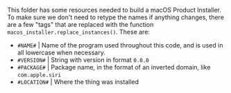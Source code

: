 This folder has some resources needed to build a macOS Product Installer. To make sure we don't need to retype the names if anything changes, there are a few "tags" that are replaced with the function `macos_installer.replace_instances()`. These are:

- `#NAME#` | Name of the program used throughout this code, and is used in all lowercase when necessary.
- `#VERSION#` | String with version in format `0.0.0`
- `#PACKAGE#` | Package name, in the format of an inverted domain, like `com.apple.siri`
- `#LOCATION#` | Where the thing was installed